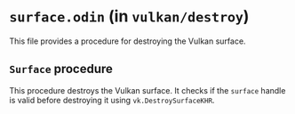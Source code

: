 # `surface.odin` (in `vulkan/destroy`)

This file provides a procedure for destroying the Vulkan surface.

## `Surface` procedure

This procedure destroys the Vulkan surface. It checks if the `surface` handle is valid before destroying it using `vk.DestroySurfaceKHR`.
